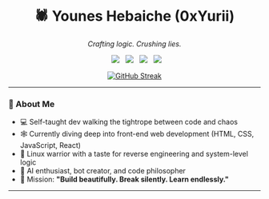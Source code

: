 <h1 align="center">🕷️ Younes Hebaiche (0xYurii)</h1>
<p align="center"><em>Crafting logic. Crushing lies.</em></p>

<p align="center">
  <img src="https://img.shields.io/badge/Web%20Developer-0a0a0a?style=for-the-badge&logo=javascript&logoColor=yellow">
  <img src="https://img.shields.io/badge/Linux%20User-111111?style=for-the-badge&logo=linux&logoColor=white">
  <img src="https://img.shields.io/badge/Reverse%20Engineer-7f00ff?style=for-the-badge&logo=gnubash&logoColor=white">
  <img src="https://img.shields.io/badge/Builder%20of%20Truth-darkred?style=for-the-badge&logo=verizon&logoColor=white">
</p>

<p align="center">
  <a href="https://git.io/streak-stats">
    <img src="https://streak-stats.demolab.com?user=0xYurii&theme=dark" alt="GitHub Streak" />
<!--     [![GitHub Streak](https://streak-stats.demolab.com/?user=DenverCoder1)](https://git.io/streak-stats) -->
  </a>
</p>

---

### 🧠 About Me

- 💻 Self-taught dev walking the tightrope between code and chaos
- 🕸️ Currently diving deep into front-end web development (HTML, CSS, JavaScript, React)
- 🐧 Linux warrior with a taste for reverse engineering and system-level logic
- 🧠 AI enthusiast, bot creator, and code philosopher
- 🎯 Mission: **"Build beautifully. Break silently. Learn endlessly."**

---
